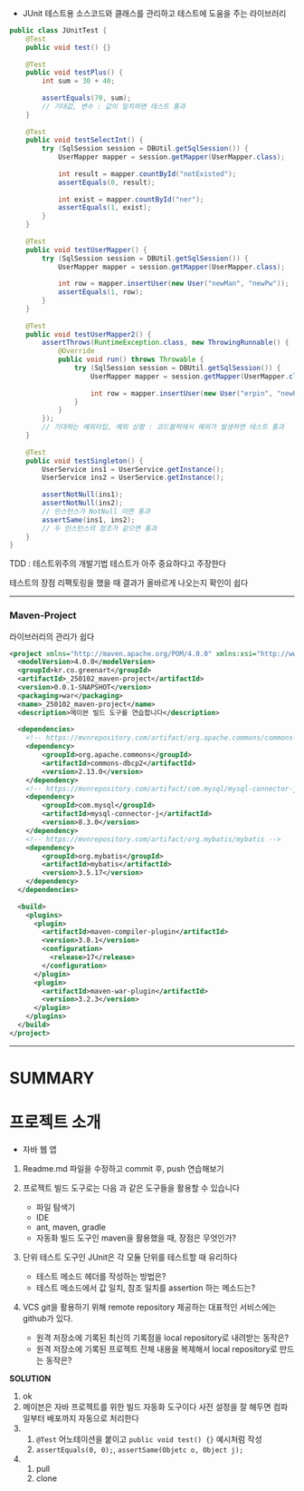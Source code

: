 - JUnit
  테스트용 소스코드와 클래스를 관리하고 테스트에 도움을 주는 라이브러리
```java
public class JUnitTest {
	@Test
	public void test() {}
	
	@Test
	public void testPlus() {
		int sum = 30 + 40;
		
		assertEquals(70, sum);
		// 기대값, 변수 : 값이 일치하면 테스트 통과
	}
	
	@Test
	public void testSelectInt() {
		try (SqlSession session = DBUtil.getSqlSession()) {
			UserMapper mapper = session.getMapper(UserMapper.class);
			
			int result = mapper.countById("notExisted");
			assertEquals(0, result);
			
			int exist = mapper.countById("ner");
			assertEquals(1, exist);
		}
	}
	
	@Test
	public void testUserMapper() {
		try (SqlSession session = DBUtil.getSqlSession()) {
			UserMapper mapper = session.getMapper(UserMapper.class);
			
			int row = mapper.insertUser(new User("newMan", "newPw"));
			assertEquals(1, row);
		}
	}
	
	@Test
	public void testUserMapper2() {
		assertThrows(RuntimeException.class, new ThrowingRunnable() {
			@Override
			public void run() throws Throwable {
				try (SqlSession session = DBUtil.getSqlSession()) {
					UserMapper mapper = session.getMapper(UserMapper.class);
					
					int row = mapper.insertUser(new User("erpin", "newPw"));
				}
			}
		});
		// 기대하는 예외타입, 예외 상황 : 코드블럭에서 예외가 발생하면 테스트 통과
	}
	
	@Test
	public void testSingleton() {
		UserService ins1 = UserService.getInstance();
		UserService ins2 = UserService.getInstance();
		
		assertNotNull(ins1);
		assertNotNull(ins2);
		// 인스턴스가 NotNull 이면 통과
		assertSame(ins1, ins2);
		// 두 인스턴스의 참조가 같으면 통과
	}
}
```
TDD : 테스트위주의 개발기법
테스트가 아주 중요하다고 주장한다

테스트의 장점
리팩토링을 했을 때 결과가 올바르게 나오는지 확인이 쉽다

---

### Maven-Project
라이브러리의 관리가 쉽다
```xml
<project xmlns="http://maven.apache.org/POM/4.0.0" xmlns:xsi="http://www.w3.org/2001/XMLSchema-instance" xsi:schemaLocation="http://maven.apache.org/POM/4.0.0 https://maven.apache.org/xsd/maven-4.0.0.xsd">
  <modelVersion>4.0.0</modelVersion>
  <groupId>kr.co.greenart</groupId>
  <artifactId>_250102_maven-project</artifactId>
  <version>0.0.1-SNAPSHOT</version>
  <packaging>war</packaging>
  <name>_250102_maven-project</name>
  <description>메이븐 빌드 도구를 연습합니다</description>
  
  <dependencies>
  	<!-- https://mvnrepository.com/artifact/org.apache.commons/commons-dbcp2 -->
	<dependency>
	    <groupId>org.apache.commons</groupId>
	    <artifactId>commons-dbcp2</artifactId>
	    <version>2.13.0</version>
	</dependency>
	<!-- https://mvnrepository.com/artifact/com.mysql/mysql-connector-j -->
	<dependency>
	    <groupId>com.mysql</groupId>
	    <artifactId>mysql-connector-j</artifactId>
	    <version>8.3.0</version>
	</dependency>
	<!-- https://mvnrepository.com/artifact/org.mybatis/mybatis -->
	<dependency>
	    <groupId>org.mybatis</groupId>
	    <artifactId>mybatis</artifactId>
	    <version>3.5.17</version>
	</dependency>
  </dependencies>
  
  <build>
    <plugins>
      <plugin>
        <artifactId>maven-compiler-plugin</artifactId>
        <version>3.8.1</version>
        <configuration>
          <release>17</release>
        </configuration>
      </plugin>
      <plugin>
        <artifactId>maven-war-plugin</artifactId>
        <version>3.2.3</version>
      </plugin>
    </plugins>
  </build>
</project>
```

---
# SUMMARY

# 프로젝트 소개
- 자바 웹 앱 

1. Readme.md 파일을 수정하고 commit 후, push 연습해보기
2. 프로젝트 빌드 도구로는 다음 과 같은 도구들을 활용할 수 있습니다
	- 파일 탐색기
	- IDE
	- ant, maven, gradle
	- 자동화 빌드 도구인 maven을 활용했을 때, 장점은 무엇인가?

3. 단위 테스트 도구인 JUnit은 각 모듈 단위를 테스트할 때 유리하다
	- 테스트 메소드 헤더를 작성하는 방법은?
	- 테스트 메소드에서 값 일치, 참조 일치를 assertion 하는 메소드는?
 
4. VCS git을 활용하기 위해 remote repository 제공하는 대표적인 서비스에는 github가 있다.
	- 원격 저장소에 기록된 최신의 기록점을 local repository로 내려받는 동작은?
	- 원격 저장소에 기록된 프로젝트 전체 내용을 복제해서 local repository로 만드는 동작은?

**SOLUTION** 

1. ok
2. 메이븐은 자바 프로젝트를 위한 빌드 자동화 도구이다
   사전 설정을 잘 해두면 컴파일부터 배포까지 자동으로 처리한다
3. 
	1. `@Test` 어노테이션을 붙이고 `public void test() {}` 예시처럼 작성
	2. `assertEquals(0, 0);`, `assertSame(Objetc o, Object j);`
4. 
	1. pull
	2. clone